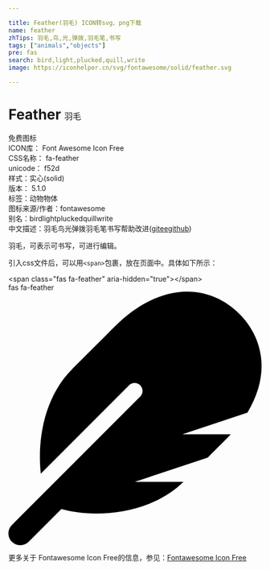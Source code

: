 ```yaml
---

title: Feather(羽毛) ICON转svg、png下载
name: feather
zhTips: 羽毛,鸟,光,弹拨,羽毛笔,书写
tags: ["animals","objects"]
pre: fas
search: bird,light,plucked,quill,write
image: https://iconhelper.cn/svg/fontawesome/solid/feather.svg

---
```


# Feather  <small style="font-size: 60%;font-weight: 100">羽毛</small>


<div class="detail-page">
<p>
<span><span class="badge-success badge">免费图标</span> </span>
<br/>
<span>
ICON库：
<span class="badge-secondary badge">Font Awesome Icon Free</span> 
</span>
<br/>
<span>
CSS名称：
<span class="badge-secondary badge">fa-feather</span> 
</span>
<br/>
<span>
unicode：
<span class="badge-secondary badge">f52d</span> 
<copy-btn content='f52d' btn-title=""></copy-btn>
<copy-btn :content='String.fromCodePoint(parseInt("f52d", 16))' btn-title="复制U"></copy-btn>
</span><br/><span>样式：<span class="badge-light badge">实心(solid)</span></span>
<br/>
<span>
版本：
<span class="badge-secondary badge">5.1.0</span> 
</span><br/><span>标签：<span class="badge-light badge"><router-link to="/tags/animals.html">动物</router-link></span><span class="badge-light badge"><router-link to="/tags/objects.html">物体</router-link></span></span>
<br/>
<span>图标来源/作者：<span class="badge-light badge">fontawesome</span></span> 
<br/>
<span>别名：<span class="badge-light badge">bird</span><span class="badge-light badge">light</span><span class="badge-light badge">plucked</span><span class="badge-light badge">quill</span><span class="badge-light badge">write</span></span><br/><span class="zh-detail">中文描述：<span class="badge-primary badge">羽毛</span><span class="badge-primary badge">鸟</span><span class="badge-primary badge">光</span><span class="badge-primary badge">弹拨</span><span class="badge-primary badge">羽毛笔</span><span class="badge-primary badge">书写</span><span class="help-link"><span>帮助改进</span>(<a href="https://gitee.com/liuwave/icon-helper/edit/master/json/fontawesome/solid/feather.json" target="_blank" rel="noopener noreferrer">gitee</a><a href="https://github.com/liuwave/icon-helper/edit/master/json/fontawesome/solid/feather.json" target="_blank" rel="noopener noreferrer">github</a></span>)</span><br/>
</p>
</div><div class="description description alert alert-light">羽毛，可表示可书写，可进行编辑。</div>
<div class="alert alert-dark">
  <i class="fas fa-feather fa-xs"></i>
  <i class="fas fa-feather fa-sm"></i>
  <i class="fas fa-feather fa-lg"></i>
  <i class="fas fa-feather fa-2x"></i>
  <i class="fas fa-feather fa-3x"></i>
  <i class="fas fa-feather fa-5x"></i>
  <i class="fas fa-feather fa-7x"></i>
</div>
<div>
  <p>引入css文件后，可以用<code>&lt;span&gt;</code>包裹，放在页面中。具体如下所示：    
  </p>
  <div class="alert alert-primary" style="font-size: 14px">
    &lt;span class="fas fa-feather" aria-hidden="true"&gt;&lt;/span&gt;
    <copy-btn content='<span class="fas fa-feather" aria-hidden="true"></span>'></copy-btn>
  </div>
  <div class="alert alert-secondary">
    <i class="fas fa-feather"
    style="font-size: 24px"
    aria-hidden="true"></i> fas fa-feather
    <copy-btn content="fas fa-feather" btn-title="复制图标名称"></copy-btn>
  </div>
</div>
<div id="svg" class="svg-wrap">
<svg xmlns="http://www.w3.org/2000/svg" viewBox="0 0 512 512"><path d="M467.14 44.84c-62.55-62.48-161.67-64.78-252.28 25.73-78.61 78.52-60.98 60.92-85.75 85.66-60.46 60.39-70.39 150.83-63.64 211.17l178.44-178.25c6.26-6.25 16.4-6.25 22.65 0s6.25 16.38 0 22.63L7.04 471.03c-9.38 9.37-9.38 24.57 0 33.94 9.38 9.37 24.6 9.37 33.98 0l66.1-66.03C159.42 454.65 279 457.11 353.95 384h-98.19l147.57-49.14c49.99-49.93 36.38-36.18 46.31-46.86h-97.78l131.54-43.8c45.44-74.46 34.31-148.84-16.26-199.36z"/></svg>
</div>
<detail full-name='fa-feather'></detail>

<Vssue title="关于“Feather”的评论" />
    
<div><p>更多关于  Fontawesome Icon Free的信息，参见：<a target="_blank" href="https://iconhelper.cn/fontawesome.html">Fontawesome Icon Free</a>
</p></div>
